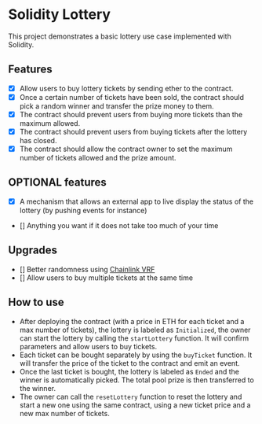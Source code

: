 # Solidity Lottery

This project demonstrates a basic lottery use case implemented with Solidity.

## Features

- [x] Allow users to buy lottery tickets by sending ether to the contract.
- [x] Once a certain number of tickets have been sold, the contract should pick a random winner and transfer the prize money to them.
- [x] The contract should prevent users from buying more tickets than the maximum allowed.
- [x] The contract should prevent users from buying tickets after the lottery has closed.
- [x] The contract should allow the contract owner to set the maximum number of tickets allowed and the prize amount.

## OPTIONAL features

- [x] A mechanism that allows an external app to live display the status of the lottery (by pushing events for instance)
- [] Anything you want if it does not take too much of your time

## Upgrades

- [] Better randomness using [Chainlink VRF](https://docs.chain.link/vrf/v2/subscription/examples/get-a-random-number)
- [] Allow users to buy multiple tickets at the same time

## How to use

- After deploying the contract (with a price in ETH for each ticket and a max number of tickets), the lottery is labeled as `Initialized`, the owner can start the lottery by calling the `startLottery` function. It will confirm parameters and allow users to buy tickets.
- Each ticket can be bought separately by using the `buyTicket` function. It will transfer the price of the ticket to the contract and emit an event.
- Once the last ticket is bought, the lottery is labeled as `Ended` and the winner is automatically picked. The total pool prize is then transferred to the winner.
- The owner can call the `resetLottery` function to reset the lottery and start a new one using the same contract, using a new ticket price and a new max number of tickets.
